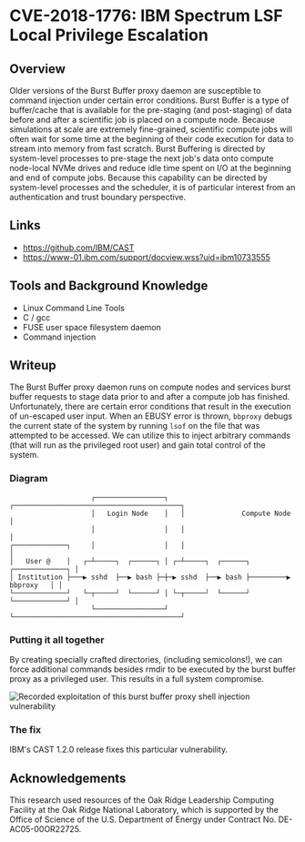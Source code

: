 # CVE-2018-1776: IBM Spectrum LSF Local Privilege Escalation

## Overview

Older versions of the Burst Buffer proxy daemon are susceptible to command injection under certain error conditions.  Burst Buffer is a type of buffer/cache that is available for the pre-staging (and post-staging) of data before and after a scientific job is placed on a compute node. Because simulations at scale are extremely fine-grained, scientific compute jobs will often wait for some time at the beginning of their code execution for data to stream into memory from fast scratch.  Burst Buffering is directed by system-level processes to pre-stage the next job's data onto compute node-local NVMe drives and reduce idle time spent on I/O at the beginning and end of compute jobs. Because this capability can be directed by system-level processes and the scheduler, it is of particular interest from an authentication and trust boundary perspective.

## Links
  - https://github.com/IBM/CAST
  - https://www-01.ibm.com/support/docview.wss?uid=ibm10733555

## Tools and Background Knowledge

  * Linux Command Line Tools
  * C / gcc
  * FUSE user space filesystem daemon
  * Command injection

## Writeup

The Burst Buffer proxy daemon runs on compute nodes and services burst buffer requests to stage data prior to and after a compute job has finished. Unfortunately, there are certain error conditions that result in the execution of un-escaped user input. When an EBUSY error is thrown, `bbproxy` debugs the current state of the system by running `lsof` on the file that was attempted to be accessed.  We can utilize this to inject arbitrary commands (that will run as the privileged root user) and gain total control of the system.

### Diagram
```
                    ┌─────────────────┐   ┌─────────────────────────────────────────┐
                    │   Login Node    │   │              Compute Node               │
                    │                 │   │                                         │
┌─────────────┐     │                 │   │                                         │
│   User @    │   ┌─┴─────┐  ┌──────┐ │ ┌─┴─────┐  ┌──────┐         ┌─────────────┐ │
│ Institution ├───▶ sshd  ├──▶ bash ├─┼─▶ sshd  ├──▶ bash ├─────────▶   bbproxy   │ │
└─────────────┘   └─┬─────┘  └──────┘ │ └─┬─────┘  └──────┘         └─────────────┘ │
                    └─────────────────┘   └─────────────────────────────────────────┘
```



### Putting it all together

By creating specially crafted directories, (including semicolons!), we can force additional commands besides rmdir to be executed by the burst buffer proxy as a privileged user.  This results in a full system compromise.

![Recorded exploitation of this burst buffer proxy shell injection vulnerability](https://github.com/rmadamson/rmadamson/blob/main/writeups/gifs/bbshell.gif)


### The fix

IBM's CAST 1.2.0 release fixes this particular vulnerability.

## Acknowledgements

This research used resources of the Oak Ridge Leadership Computing Facility at the Oak Ridge National Laboratory, which is supported by the Office of Science of the U.S. Department of Energy under Contract No. DE-AC05-00OR22725.
